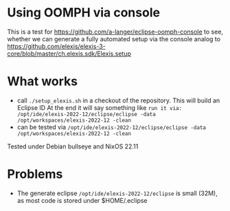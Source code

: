 # Using OOMPH via console

This is a test for https://github.com/a-langer/eclipse-oomph-console to see, whether we can generate
a fully automated setup via the console analog to https://github.com/elexis/elexis-3-core/blob/master/ch.elexis.sdk/Elexis.setup

# What works

* call `./setup_elexis.sh` in a checkout of the repository. This will build an Eclipse ID
  At the end it will say something like `run it via: /opt/ide/elexis-2022-12/eclipse/eclipse -data /opt/workspaces/elexis-2022-12 -clean`
* can be tested via `/opt/ide/elexis-2022-12/eclipse/eclipse -data /opt/workspaces/elexis-2022-12 -clean`

Tested under Debian bullseye and NixOS 22.11

# Problems

* The generate eclipse `/opt/ide/elexis-2022-12/eclipse` is small (32M), as most code is stored under $HOME/.eclipse
